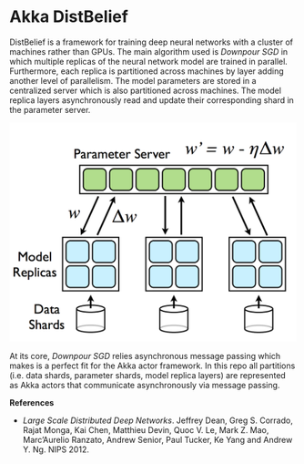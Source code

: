 Akka DistBelief
===============

DistBelief is a framework for training deep neural networks with a cluster of machines rather than GPUs.  The main
algorithm used is _Downpour SGD_ in which multiple replicas of the neural network model are trained in parallel.  Furthermore,
each replica is partitioned across machines by layer adding another level of parallelism.  The model parameters are
stored in a centralized server which is also partitioned across machines.  The model replica layers asynchronously
read and update their corresponding shard in the parameter server.

![downpour sgd](/downpour_sgd.png)

At its core, _Downpour SGD_ relies asynchronous message passing which makes is a perfect fit for the Akka actor
 framework.  In this repo all partitions (i.e. data shards, parameter shards, model replica layers) are represented
 as Akka actors that communicate asynchronously via message passing.
 
 __References__
 
 * _Large Scale Distributed Deep Networks_.  Jeffrey Dean, Greg S. Corrado, Rajat Monga, Kai Chen, Matthieu Devin, Quoc V. Le, Mark Z. Mao, Marc’Aurelio Ranzato, Andrew Senior, Paul Tucker, Ke Yang and Andrew Y. Ng.  NIPS 2012.